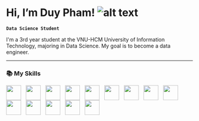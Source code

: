 # Hi, I’m Duy Pham! ![alt text](https://cdn-icons-png.flaticon.com/128/8636/8636421.png)

**`Data Science Student`**

I'm a 3rd year student at the VNU-HCM University of Information Technology, majoring in Data Science. My goal is to become a data engineer.

---

### 📚 My Skills

<img align="left" width="40px" style="padding-right:10px" src="https://cdn.jsdelivr.net/gh/devicons/devicon@latest/icons/html5/html5-original.svg" />
<img align="left" width="40px" style="padding-right:10px" src="https://cdn.jsdelivr.net/gh/devicons/devicon@latest/icons/css3/css3-original.svg" />
<img align="left" width="40px" style="padding-right:10px" src="https://cdn.jsdelivr.net/gh/devicons/devicon@latest/icons/sass/sass-original.svg" />
<img align="left" width="40px" style="padding-right:10px" src="https://cdn.jsdelivr.net/gh/devicons/devicon@latest/icons/tailwindcss/tailwindcss-original.svg" />
<img align="left" width="40px" style="padding-right:10px" src="https://cdn.jsdelivr.net/gh/devicons/devicon@latest/icons/javascript/javascript-plain.svg" />
<img align="left" width="40px" style="padding-right:10px" src="https://cdn.jsdelivr.net/gh/devicons/devicon@latest/icons/react/react-original.svg" />
<img align="left" width="40px" style="padding-right:10px" src="https://cdn.jsdelivr.net/gh/devicons/devicon@latest/icons/python/python-original.svg" />
<img align="left" width="40px" style="padding-right:10px" src="https://cdn.jsdelivr.net/gh/devicons/devicon@latest/icons/pandas/pandas-original.svg" />
<img align="left" width="40px" style="padding-right:10px" src="https://cdn.jsdelivr.net/gh/devicons/devicon@latest/icons/numpy/numpy-original.svg" />
<img align="left" width="40px" style="padding-right:10px" src="https://cdn.jsdelivr.net/gh/devicons/devicon@latest/icons/selenium/selenium-original.svg" />
<img align="left" width="40px" style="padding-right:10px" src="https://cdn.jsdelivr.net/gh/devicons/devicon@latest/icons/matplotlib/matplotlib-original.svg" />
          
<img align="left" width="40px" style="padding-right:10px" src="https://cdn.jsdelivr.net/gh/devicons/devicon@latest/icons/scikitlearn/scikitlearn-original.svg" />
<img align="left" width="40px" style="padding-right:10px" src="https://cdn.jsdelivr.net/gh/devicons/devicon@latest/icons/pytorch/pytorch-original.svg" />
<img align="left" width="40px" style="padding-right:10px" src="https://cdn.jsdelivr.net/gh/devicons/devicon@latest/icons/microsoftsqlserver/microsoftsqlserver-original-wordmark.svg" />
<br/>

#
